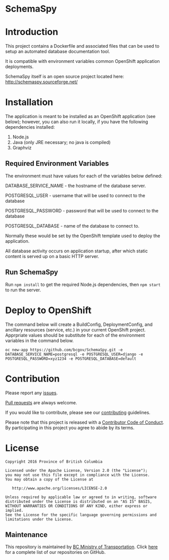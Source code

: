 # SchemaSpy

# Introduction


This project contains a Dockerfile and associated files that can be used to setup an automated database documentation tool.

It is compatible with environment variables common OpenShift application deployments.

SchemaSpy itself is an open source project located here:  http://schemaspy.sourceforge.net/

# Installation

The application is meant to be installed as an OpenShift application (see below); however, you can also run it locally, if you have the following dependencies installed:

1) Node.js
2) Java (only JRE necessary; no java is compiled)
3) Graphviz

## Required Environment Variables

The environment must have values for each of the variables below defined:

DATABASE_SERVICE_NAME - the hostname of the database server.  

POSTGRESQL_USER - username that will be used to connect to the database

POSTGRESQL_PASSWORD - password that will be used to connect to the database

POSTGRESQL_DATABASE - name of the database to connect to.

Normally these would be set by the OpenShift template used to deploy the application.

All database activity occurs on application startup, after which static content is served up on a basic HTTP server.

## Run SchemaSpy

Run `npm install` to get the required Node.js dependencies, then `npm start` to run the server.  

# Deploy to OpenShift

The command below will create a BuildConfig, DeploymentConfig, and ancillary resources (service, etc.) in your current OpenShift project.  Apprpriate values should be substitute for each of the environment variables in the command below. 

```
oc new-app https://github.com/bcgov/SchemaSpy.git -e DATABASE_SERVICE_NAME=postgresql -e POSTGRESQL_USER=django -e POSTGRESQL_PASSWORD=xyz1234 -e POSTGRESQL_DATABASE=default
```

# Contribution

Please report any [issues](https://github.com/bcgov/SchemaSpy/issues).

[Pull requests](https://github.com/bcgov/Swagger-Editor/pulls) are always welcome.

If you would like to contribute, please see our [contributing](CONTRIBUTING.md) guidelines.

Please note that this project is released with a [Contributor Code of Conduct](CODE_OF_CONDUCT.md). By participating in this project you agree to abide by its terms.

# License

    Copyright 2016 Province of British Columbia

    Licensed under the Apache License, Version 2.0 (the "License");
    you may not use this file except in compliance with the License.
    You may obtain a copy of the License at 

       http://www.apache.org/licenses/LICENSE-2.0

    Unless required by applicable law or agreed to in writing, software
    distributed under the License is distributed on an "AS IS" BASIS,
    WITHOUT WARRANTIES OR CONDITIONS OF ANY KIND, either express or implied.
    See the License for the specific language governing permissions and
    limitations under the License.

Maintenance
-----------

This repository is maintained by [BC Ministry of Transportation](http://www.th.gov.bc.ca/).
Click [here](https://github.com/orgs/bcgov/teams/tran/repositories) for a complete list of our repositories on GitHub.
